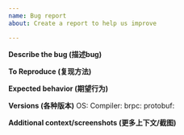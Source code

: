 ```yaml
---
name: Bug report
about: Create a report to help us improve

---
```


**Describe the bug (描述bug)**

**To Reproduce (复现方法)**

**Expected behavior (期望行为)**

**Versions (各种版本)**
OS:
Compiler:
brpc:
protobuf:

**Additional context/screenshots (更多上下文/截图)**
